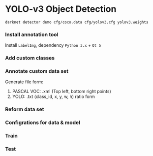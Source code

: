 # YOLO-v3 Object Detection

```
darknet detector demo cfg/coco.data cfg/yolov3.cfg yolov3.weights
```


### Install annotation tool
Install `LabelImg`, dependency `Python 3.x` + `Qt 5`

### Add custom classes

### Annotate custom data set
Generate file form:
1. PASCAL VOC: .xml (Top left, bottom right points)
2. YOLO: .txt (class_id, x, y, w, h) ratio form

### Reform data set

### Configrations for data & model

### Train

### Test
